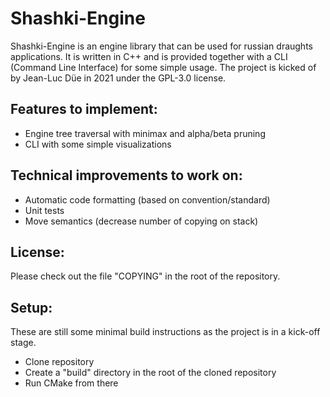 # Shashki-Engine #

Shashki-Engine is an engine library that can be used for russian draughts applications. It is written in C++ and is provided together with a CLI (Command Line Interface) for some simple usage. The project is kicked of by Jean-Luc Düe in 2021 under the GPL-3.0 license.

## Features to implement: ##

- Engine tree traversal with minimax and alpha/beta pruning
- CLI with some simple visualizations

## Technical improvements to work on: ##

- Automatic code formatting (based on convention/standard)
- Unit tests
- Move semantics (decrease number of copying on stack)

## License: ##

Please check out the file "COPYING" in the root of the repository.

## Setup: ##

These are still some minimal build instructions as the project is in a kick-off stage.

- Clone repository
- Create a "build" directory in the root of the cloned repository
- Run CMake from there
